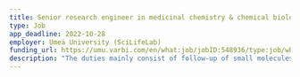 ```yaml
---
title: Senior research engineer in medicinal chemistry & chemical biology at CBCS
type: Job
app_deadline: 2022-10-28
employer: Umeä University (SciLifeLab)
funding_url: https://umu.varbi.com/en/what:job/jobID:548936/type:job/where:1/apply:1
description: "The duties mainly consist of follow-up of small molecules identified through the screening of libraries of thousands of small molecules. This includes the identification of pre-existing substances by searching different types of databases, but mainly the design and synthesis of new small molecules with different substitution patterns. New small molecules will be characterized and the work should be summarized and communicated to the research group with whom the infrastructure cooperates. In addition to this, lab journals should be kept and joint efforts to keep the lab operations running are also part of the tasks with specific responsibilities e.g. for HPLC and MS instruments. Contact and exchange with researchers and with CBCS staff at other universities is an important part of the tasks. In addition, you are expected to take an active part in the development of the infrastructure through the implementation of new technologies and instrumentation."
---
```

